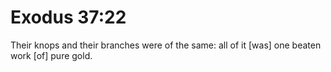 # Exodus 37:22

Their knops and their branches were of the same: all of it [was] one beaten work [of] pure gold.